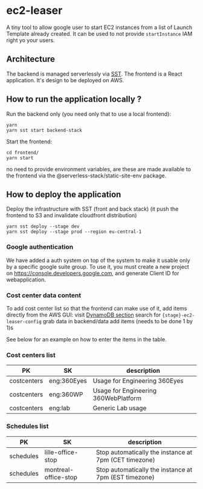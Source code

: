 # ec2-leaser

A tiny tool to allow google user to start EC2 instances from a list of Launch Template already created. It can be used to not provide `startInstance` IAM right yo your users.

## Architecture

The backend is managed serverlessly via [SST](https://docs.serverless-stack.com/).
The frontend is a React application. It's design to be deployed on AWS.

## How to run the application locally ?

Run the backend only (you need only that to use a local frontend):

```
yarn
yarn sst start backend-stack
```

Start the frontend:

```
cd frontend/
yarn start
```

no need to provide environment variables, are these are made available to the frontend via the @serverless-stack/static-site-env package.

## How to deploy the application

Deploy the infrastructure with SST (front and back stack)
(it push the frontend to S3 and invalidate cloudfront distribution)

```
yarn sst deploy --stage dev
yarn sst deploy --stage prod --region eu-central-1
```

### Google authentication

We have added a auth system on top of the system to make it usable only by a specific google suite group. To use it, you must create a new project on https://console.developers.google.com, and generate Client ID for webapplication.

### Cost center data content

To add cost center list so that the frontend can make use of it, add items directly from the AWS GUI:
visit [DynamoDB section](https://console.aws.amazon.com/dynamodbv2/home)
search for `{stage}-ec2-leaser-config`
grab data in backend/data
add items (needs to be done 1 by 1)s

See below for an example on how to enter the items in the table.

### Cost centers list

| PK          | SK          | description                          |
| ----------- | ----------- | ------------------------------------ |
| costcenters | eng:360Eyes | Usage for Engineering 360Eyes        |
| costcenters | eng:360WP   | Usage for Engineering 360WebPlatform |
| costcenters | eng:lab     | Generic Lab usage                    |

### Schedules list

| PK        | SK                   | description                                           |
| --------- | -------------------- | ----------------------------------------------------- |
| schedules | lille-office-stop    | Stop automatically the instance at 7pm (CET timezone) |
| schedules | montreal-office-stop | Stop automatically the instance at 7pm (EST timezone) |
